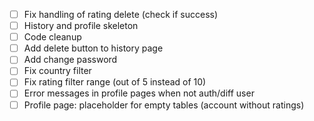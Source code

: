 * [ ] Fix handling of rating delete (check if success)
* [ ] History and profile skeleton
* [ ] Code cleanup
* [ ] Add delete button to history page
* [ ] Add change password
* [ ] Fix country filter
* [ ] Fix rating filter range (out of 5 instead of 10)
* [ ] Error messages in profile pages when not auth/diff user
* [ ] Profile page: placeholder for empty tables (account without ratings)